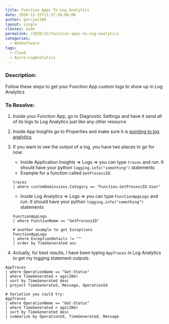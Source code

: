 ```yaml
---
title: Function Apps To Log Analytics
date: 2020-12-15T11:37:56-06:00
author: gerryw1389
layout: single
classes: wide
permalink: /2020/12/function-apps-to-log-analytics
categories:
  - WebSoftware
tags:
  - Cloud
  - Azure-LogAnalytics
---
```

<!--more-->

### Description:

Follow these steps to get your Function App custom logs to show up in Log Analytics

### To Resolve:

1. Inside your Function App, go to Diagnostic Settings and have it send all of its logs to Log Analytics just like any other resource

2. Inside App Insights go to Properties and make sure it is [pointing to log analytics](https://stackoverflow.com/questions/55112648/azure-application-insights-or-log-analytics)

3. If you want to see the output of a log, you have two places to go for now:

   - Inside Application Insights => Logs => you can type `traces` and run. It should  have your python `logging.info("something")` statements
   - Example for a function called `GetProcessID`:

   ```escape
   traces
   | where customDeminsions.Category == "Function.GetProcessID.User"
   ```

   - Inside Log Analytics => Logs => you can type `FunctionAppLogs` and run. It should  have your python `logging.info("something")` statements

   ```escape
   FunctionAppLogs
   | where FunctionName == "GetProcessID"

   # another example to get Exceptions
   FunctionAppLogs
   | where ExceptionDetails != ""  
   | order by TimeGenerated asc

   ```

4. Actually, for best results, I have been typing `AppTraces` in Log Analytics to get my logging statement outputs.

  ```escape
  AppTraces
  | where OperationName == "Get-Status"
  | where TimeGenerated > ago(20m)
  | sort by TimeGenerated desc 
  | project TimeGenerated, Message, OperationId

  # Variation you could try:
  AppTraces
  | where OperationName == "Get-Status"
  | where TimeGenerated > ago(20m)
  | sort by TimeGenerated desc 
  | summarize by OperationId, TimeGenerated, Message
  ```
